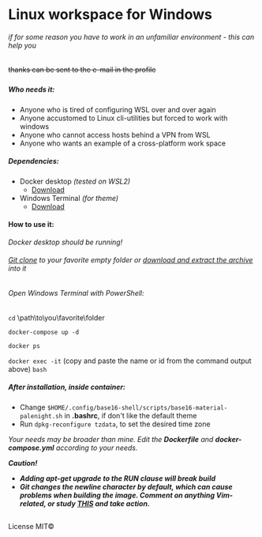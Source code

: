 # Linux workspace for Windows

###### if for some reason you have to work in an unfamiliar environment - this can help you

~~thanks can be sent to the e-mail in the profile~~

###

##### Who needs it:

* Anyone who is tired of configuring WSL over and over again
* Anyone accustomed to Linux cli-utilities but forced to work with windows
* Anyone who cannot access hosts behind a VPN from WSL
* Anyone who wants an example of a cross-platform work space

##### Dependencies:
 * Docker desktop *(tested on WSL2)*
    * [Download](https://www.docker.com/products/docker-desktop "docker.com")
 *  Windows Terminal *(for theme)*
    *  [Download](https://www.microsoft.com/ru-ru/p/windows-terminal/9n0dx20hk701?activetab=pivot:overviewtab "microsoft-store")

#### How to use it:
*Docker desktop should be running!*

###### [Git clone](https://github.com/Volkov-R-Net/LinuxWorkspace.git "https") to your favorite empty folder or [download and extract the archive](https://github.com/Volkov-R-Net/LinuxWorkspace/archive/main.zip "main.zip") into it

###### Open Windows Terminal with PowerShell:

`cd` \path\to\you\favorite\folder

`docker-compose up -d`

`docker ps`

`docker exec -it` (copy and paste the name or id from the command output above) `bash`

##### After installation, inside container:
* Change `$HOME/.config/base16-shell/scripts/base16-material-palenight.sh` in **.bashrc**, if don't like the default theme
* Run `dpkg-reconfigure tzdata`, to set the desired time zone

*Your needs may be broader than mine. Edit the **Dockerfile** and **docker-compose.yml** according to your needs.*

***Caution!***
* ***Adding apt-get upgrade to the RUN clause will break build***
* ***Git changes the newline character by default, which can cause problems when building the image. Comment on anything Vim-related, or study [THIS](https://git-scm.com/book/en/v2/Customizing-Git-Git-Configuration "git-scm.com") and take action.***
##
License MIT©

